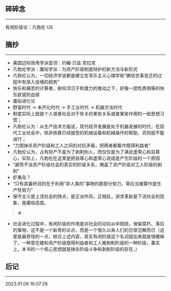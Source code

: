## 碎碎念
---

有闲阶级论：凡勃伦 US 

## 摘抄
----

* 美国边际效用学派首领：约翰·贝兹·克拉克
* 凡勃伦学派：庸俗学派：为资产阶级制度辩护的新方法与新形式
* 凡勃伦认为，一切经济学说都是建立在享乐主义心理学和“确信世事变迁的过程中有渐入佳境的趋势”
* 快乐和痛苦的计算者，俯仰浮沉于刺激力的推动之下，好像一团性质相等的快乐欲望的血球
* 庸俗进化论
* 野蛮时代 -> 未开化时代 -> 手工业时代 -> 机器方法时代
* 制度实际上就是个人或者社会对于有关的某些关系或者某些作用的一般思想习惯；
* 凡勃伦认为：从生产技术方面说，现代经济发展是处于机器发展的时代，在现代工业社会中，除非依靠已经接受的机械设备和机械操作的帮助，否则就不能进行；
* “力图抹杀资产阶级和工人之间的对抗矛盾，把两者都看作既得利益者”
* 凡勃伦认为，占有财产不是为了剥削别人，而仅仅是为了满足虚荣心和自尊心，实际上，凡勃伦在这里是把自尊心和虚荣心说成是产生阶级的一个原因
* “避而不谈资产阶级社会的真实的阶级关系，掩盖了资产阶级对工人阶级的剥削”
* 虾夷岛？
* “只有其最终目的在于利用“非人类的”事物的那部分努力，草应当被算作是生产性努力“
* 保守主义是上流社会的特点，是正派作风，正相反，讲求革新是下流社会的现象，是庸俗态度。
> ❌
* 社会进化过程中，有闲阶级的作用是对社会的动向从中阻挠，保留腐朽、落后的事物，这不是一个新奇的论点，而是一个很久以来人们的日常见解而已（这里是最奇怪的一点，结合上述内容，其实有闲阶级这个名词提出来就是很暧昧了，一种意在缓和资产阶级既得利益者和工人被剥削阶级的一种阶级，事实上，本书的一个核心思想就是抹杀阶级斗争和剥削阶级的存在，）
  
## 后记
----

2023.01.06 16:07:28